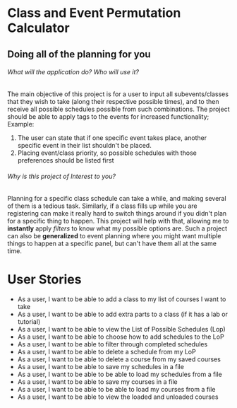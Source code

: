 # Class and Event Permutation Calculator

## Doing all of the planning for you

###### What will the application do?  Who will use it?
The main objective of this project is for a user to input all 
subevents/classes that they wish to take (along their respective possible times), 
and to then receive all possible schedules possible from such combinations. 
The project should be able to apply tags to the events for increased functionality;
Example: 
1) The user can state that if one specific event takes place,
another specific event in their list shouldn't be placed.
2) Placing event/class priority, so possible schedules with those preferences should 
be listed first

###### Why is this project of Interest to you?  
Planning for a specific class schedule can take a while, and making several of them is 
a tedious task. Similarly, if a class fills up while you are registering can make it
really hard to switch things around if you didn't plan for a specific thing to happen. 
This project will help with that, allowing me to **instantly** apply *filters* to 
know what my  possible options are. Such a project can also be **generalized** to event 
planning where you might want multiple things to happen at a specific panel, but can't
 have them all at the same time.

# User Stories

- As a user, I want to be able to add a class to my list of courses I want to take
- As a user, I want to be able to add extra parts to a class (if it has a lab or tutorial)
- As a user, I want to be able to view the List of Possible Schedules (Lop)
- As a user, I want to be able to choose how to add schedules to the LoP
- As a user, I want to be able to filter through completed schedules
- As a user, I want to be able to delete a schedule from my LoP
- As a user, I want to be able to delete a course from my saved courses
- As a user, I want to be able to save my schedules in a file 
- As a user, I want to be able to be able to load my schedules from a file  
- As a user, I want to be able to save my courses in a file 
- As a user, I want to be able to be able to load my courses from a file  
- As a user, I want to be able to view the loaded and unloaded courses 
